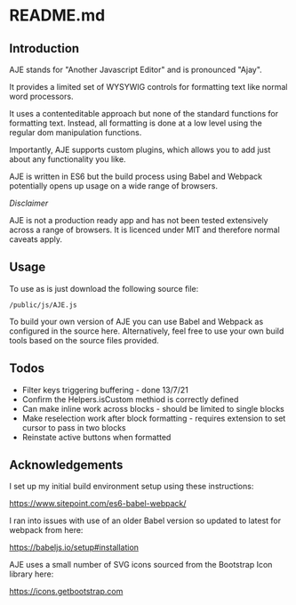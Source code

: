 # README.md

## Introduction

AJE stands for "Another Javascript Editor" and is pronounced "Ajay".

It provides a limited set of WYSYWIG controls for formatting text like normal word processors.

It uses a contenteditable approach but none of the standard functions for formatting text. Instead, all formatting is done at a low level using the regular dom manipulation functions.

Importantly, AJE supports custom plugins, which allows you to add just about any functionality you like.

AJE is written in ES6 but the build process using Babel and Webpack potentially opens up usage on a wide range of browsers.

*Disclaimer*

AJE is not a production ready app and has not been tested extensively across a range of browsers. It is licenced under MIT and therefore normal caveats apply.

## Usage

To use as is just download the following source file:

`
/public/js/AJE.js
`

To build your own version of AJE you can use Babel and Webpack as configured in the source here. Alternatively, feel free to use your own build tools based on the source files provided.

## Todos

* Filter keys triggering buffering - done 13/7/21
* Confirm the Helpers.isCustom methiod is correctly defined
* Can make inline work across blocks - should be limited to single blocks
* Make reselection work after block formatting - requires extension to set cursor to pass in two blocks
* Reinstate active buttons when formatted

## Acknowledgements

I set up my initial build environment setup using these instructions:

https://www.sitepoint.com/es6-babel-webpack/

I ran into issues with use of an older Babel version so updated to latest for webpack from here:

https://babeljs.io/setup#installation

AJE uses a small number of SVG icons sourced from the Bootstrap Icon library here:

https://icons.getbootstrap.com

